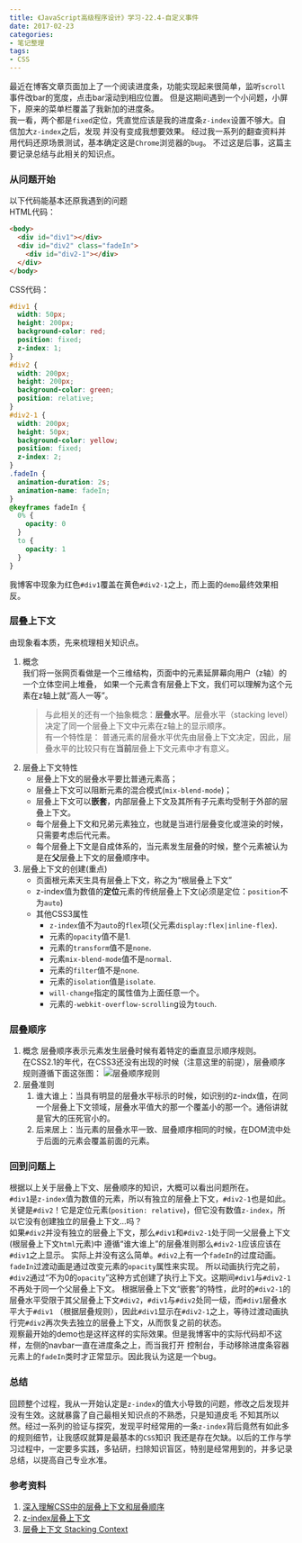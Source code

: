 ```yaml
---
title: 《JavaScript高级程序设计》学习-22.4-自定义事件
date: 2017-02-23
categories:
- 笔记整理
tags:
- CSS
---
```


最近在博客文章页面加上了一个阅读进度条，功能实现起来很简单，监听`scroll`事件改bar的宽度，点击bar滚动到相应位置。
但是这期间遇到一个小问题，小屏下，原来的菜单栏覆盖了我新加的进度条。  
我一看，两个都是`fixed`定位，凭直觉应该是我的进度条`z-index`设置不够大。自信加大`z-index`之后，发现
并没有变成我想要效果。
经过我一系列的翻查资料并用代码还原场景测试，基本确定这是`Chrome`浏览器的`bug`。
不过这是后事，这篇主要记录总结与此相关的知识点。
<!--more-->
### 从问题开始
以下代码能基本还原我遇到的问题  
HTML代码：
```html
<body>
  <div id="div1"></div>
  <div id="div2" class="fadeIn">
    <div id="div2-1"></div>
  </div>
</body>
```
CSS代码：
```css
#div1 {
  width: 50px;
  height: 200px;
  background-color: red;
  position: fixed;
  z-index: 1;
}
#div2 {
  width: 200px;
  height: 200px;
  background-color: green;
  position: relative;
}
#div2-1 {
  width: 200px;
  height: 50px;
  background-color: yellow;
  position: fixed;
  z-index: 2;
}
.fadeIn {
  animation-duration: 2s;      
  animation-name: fadeIn;
}
@keyframes fadeIn {
  0% {
    opacity: 0
  }
  to {
    opacity: 1
  }
}
```
我博客中现象为红色`#div1`覆盖在黄色`#div2-1`之上，而上面的`demo`最终效果相反。

### 层叠上下文
由现象看本质，先来梳理相关知识点。
1. 概念  
  我们将一张网页看做是一个三维结构，页面中的元素延屏幕向用户（z轴）的一个立体空间上堆叠，
  如果一个元素含有层叠上下文，我们可以理解为这个元素在z轴上就“高人一等”。
      > 与此相关的还有一个抽象概念：**层叠水平**。层叠水平（stacking level）决定了同一个层叠上下文中元素在z轴上的显示顺序。  
      有一个特性是： 普通元素的层叠水平优先由层叠上下文决定，因此，层叠水平的比较只有在**当前**层叠上下文元素中才有意义。
2. 层叠上下文特性
   - 层叠上下文的层叠水平要比普通元素高；
   - 层叠上下文可以阻断元素的混合模式(`mix-blend-mode`)；
   - 层叠上下文可以**嵌套**，内部层叠上下文及其所有子元素均受制于外部的层叠上下文。
   - 每个层叠上下文和兄弟元素独立，也就是当进行层叠变化或渲染的时候，只需要考虑后代元素。
   - 每个层叠上下文是自成体系的，当元素发生层叠的时候，整个元素被认为是在**父**层叠上下文的层叠顺序中。
3. 层叠上下文的创建(重点)
    - 页面根元素天生具有层叠上下文，称之为“根层叠上下文”
    - z-index值为数值的**定位**元素的传统层叠上下文(必须是定位：`position`不为`auto`)
    - 其他CSS3属性
      - `z-index`值不为`auto`的`flex`项(父元素`display:flex|inline-flex`).
      - 元素的`opacity`值不是1.
      - 元素的`transform`值不是`none`.
      - 元素`mix-blend-mode`值不是`normal`.
      - 元素的`filter`值不是`none`.
      - 元素的`isolation`值是`isolate`.
      - `will-change`指定的属性值为上面任意一个。
      - 元素的`-webkit-overflow-scrollin`g设为`touch`.


### 层叠顺序
  1. 概念
    层叠顺序表示元素发生层叠时候有着特定的垂直显示顺序规则。  
    在CSS2.1的年代，在CSS3还没有出现的时候（注意这里的前提），层叠顺序规则遵循下面这张图：
    ![层叠顺序规则](http://olxg48efw.bkt.clouddn.com/article_img/stacking-order.png)
  2. 层叠准则
      1. 谁大谁上：当具有明显的层叠水平标示的时候，如识别的z-indx值，在同一个层叠上下文领域，层叠水平值大的那一个覆盖小的那一个。通俗讲就是官大的压死官小的。
      2. 后来居上：当元素的层叠水平一致、层叠顺序相同的时候，在DOM流中处于后面的元素会覆盖前面的元素。

### 回到问题上
根据以上关于层叠上下文、层叠顺序的知识，大概可以看出问题所在。  
`#div1`是`z-index`值为数值的元素，所以有独立的层叠上下文，`#div2-1`也是如此。
关键是`#div2`！它是定位元素(`position: relative`)，但它没有数值`z-index`，所以它没有创建独立的层叠上下文...吗？  
如果`#div2`并没有独立的层叠上下文，那么`#div1`和`#div2-1`处于同一父层叠上下文(根层叠上下文`html`元素)中
遵循“谁大谁上”的层叠准则那么`#div2-1`应该应该在`#div1`之上显示。
实际上并没有这么简单。`#div2`上有一个`fadeIn`的过度动画。`fadeIn`过渡动画是通过改变元素的`opacity`属性来实现。
所以动画执行完之前，`#div2`通过“不为0的`opacity`”这种方式创建了执行上下文。这期间`#div1`与`#div2-1`不再处于同一个父层叠上下文。
根据层叠上下文“嵌套”的特性，此时的`#div2-1`的层叠水平受限于其父层叠上下文`#div2`，`#div1`与`#div2`处同一级，而`#div1`层叠水平大于`#div1`
（根据层叠规则），因此`#div1`显示在`#div2-1`之上，等待过渡动画执行完`#div2`再次失去独立的层叠上下文，从而恢复之前的状态。  
观察最开始的demo也是这样这样的实际效果。但是我博客中的实际代码却不这样，左侧的navbar一直在进度条之上，而当我打开
控制台，手动移除进度条容器元素上的`fadeIn`类时才正常显示。因此我认为这是一个bug。  

### 总结
回顾整个过程，我从一开始认定是`z-index`的值大小导致的问题，修改之后发现并没有生效。这就暴露了自己最相关知识点的不熟悉，只是知道皮毛
不知其所以然。经过一系列的验证与探究，发现平时经常用的一条`z-index`背后竟然有如此多的规则细节，让我感叹就算是最基本的`CSS`知识
我还是存在欠缺。以后的工作与学习过程中，一定要多实践，多钻研，扫除知识盲区，特别是经常用到的，并多记录总结，以提高自己专业水准。

### 参考资料
1. [深入理解CSS中的层叠上下文和层叠顺序](http://www.zhangxinxu.com/wordpress/2016/01/understand-css-stacking-context-order-z-index/)
2. [z-index层叠上下文](http://www.jianshu.com/p/d5cc3e1e432c)
3. [层叠上下文 Stacking Context](http://www.cnblogs.com/elcarim5efil/p/4764607.html)
